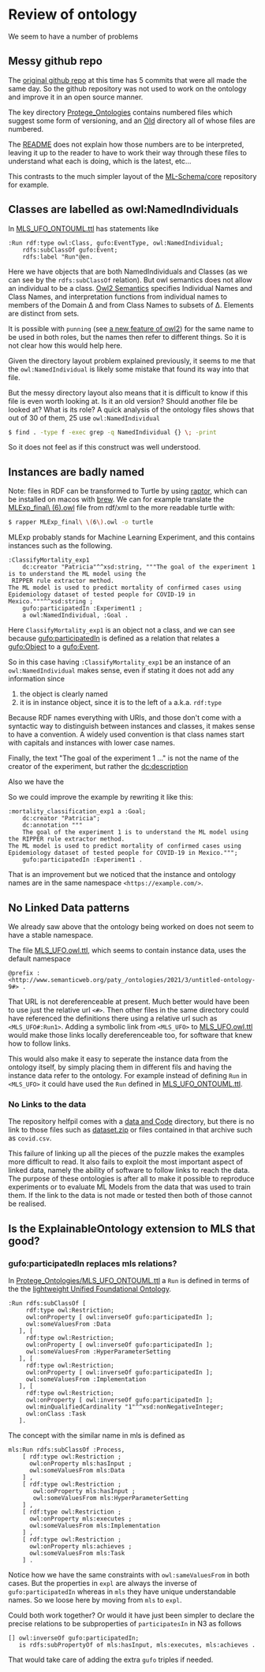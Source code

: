 # Review of ontology

We seem to have a number of problems

## Messy github repo

The [original github repo](https://github.com/pNakagawa/ExplainableMLOntology) at this time has 5 commits that were all made the same day. So the github repository was not used to work on
the ontology and improve it in an open source manner. 

The key directory [Protege_Ontologies](https://github.com/pNakagawa/ExplainableMLOntology/tree/1a250665723b8ec8f7d047726c25e914d235f794/Protege_Ontologies) contains numbered files which suggest some form of versioning, and an [Old](https://github.com/pNakagawa/ExplainableMLOntology/tree/1a250665723b8ec8f7d047726c25e914d235f794/Protege_Ontologies/Old) directory all of whose files are numbered.

The [README](https://github.com/pNakagawa/ExplainableMLOntology/tree/1a250665723b8ec8f7d047726c25e914d235f794) does not explain how those 
numbers are to be interpreted, leaving it up to the reader to have
to work their way through these files to understand what each is
doing, which is the latest, etc... 

This contrasts to the much simpler layout of the [ML-Schema/core](https://github.com/ML-Schema/core) repository for example.

## Classes are labelled as owl:NamedIndividuals

In [MLS_UFO_ONTOUML.ttl](Protege_Ontologies/MLS_UFO_ONTOUML.ttl) has statements like

```turtle
:Run rdf:type owl:Class, gufo:EventType, owl:NamedIndividual;
    rdfs:subClassOf gufo:Event;
    rdfs:label "Run"@en.    
```

Here we have objects that are both NamedIndividuals and Classes (as we can see by the `rdfs:subClassOf` relation). But owl semantics does not allow an individual to be a class. [Owl2 Semantics](https://www.w3.org/TR/2012/REC-owl2-direct-semantics-20121211/#Interpretations) specifies
Individual Names and Class Names, and interpretation functions from individual names to members of the Domain Δ  and from Class Names to subsets of Δ. Elements are distinct from sets.

It is possible with `punning` (see [a new feature of owl2](https://www.w3.org/TR/owl2-new-features/#Simple_metamodeling_capabilities)) for the same name to be used in both roles, but the names then refer to different things. So it is not clear how this would help here.

Given the directory layout problem explained previously, it seems
to me that the `owl:NamedIndividual` is likely some mistake that found its way into that file.

But the messy directory layout also means that it is difficult to know if this file is even worth looking at. Is it an old version? Should
another file be looked at? What is its role? A quick analysis of the
ontology files shows that out of 30 of them, 25 use `owl:NamedIndividual`

```bash
$ find . -type f -exec grep -q NamedIndividual {} \; -print
```

So it does not feel as if this construct was well understood.

## Instances are badly named

Note: files in RDF can be transformed to Turtle by using [raptor](https://librdf.org/raptor/),
which can be installed on macos with [brew](https://brew.sh). We can for example translate the
[MLExp_final\ \(6\).owl](Protege_Ontologies/MLExp_final%20(6).owl) file from rdf/xml to the
more readable turtle with:

```zsh
$ rapper MLExp_final\ \(6\).owl -o turtle
```

MLExp probably stands for Machine Learning Experiment, and this contains instances such
as the following.

```Turtle
:ClassifyMortality_exp1
    dc:creator "Patricia"^^xsd:string, """The goal of the experiment 1 is to understand the ML model using the
 RIPPER rule extractor method.
The ML model is used to predict mortality of confirmed cases using Epidemiology dataset of tested people for COVID-19 in Mexico."""^^xsd:string ;
    gufo:participatedIn :Experiment1 ;
    a owl:NamedIndividual, :Goal .
```    

Here `ClassifyMortality_exp1` is an object not a class, and we can see because [gufo:participatedIn](https://nemo-ufes.github.io/gufo/#participatedIn) is defined as a relation that relates a
[gufo:Object](https://nemo-ufes.github.io/gufo/#Object) to a [gufo:Event](https://nemo-ufes.github.io/gufo/#Event). 

So in this case having `:ClassifyMortality_exp1` be an instance of an `owl:NamedIndividual` makes sense, even if stating it does
not add any information since 
 1. the object is clearly named
 2. it is in instance object, since it is to the left of `a` a.k.a. `rdf:type`

Because RDF names everything with URIs, and those don't come
with a syntactic way to distinguish between instances and classes, it makes sense to have a convention. A widely used convention is that class names start with capitals and instances with lower case names.

Finally, the text "The goal of the experiment 1 ..." is not the name of the
creator of the experiment, but rather the [dc:description](https://www.dublincore.org/specifications/dublin-core/dcmi-terms/#http://purl.org/dc/elements/1.1/description)

Also we have the 

So we could improve the example by rewriting it like this:

```Turtle
:mortality_classification_exp1 a :Goal;
    dc:creator "Patricia"; 
    dc:annotation """
    The goal of the experiment 1 is to understand the ML model using the RIPPER rule extractor method.
The ML model is used to predict mortality of confirmed cases using Epidemiology dataset of tested people for COVID-19 in Mexico.""";
    gufo:participatedIn :Experiment1 .
```  

That is an improvement but we noticed that the instance and ontology
names are in the same namespace `<https://example.com/>`. 

## No Linked Data patterns

We already saw above that the ontology being worked on does not seem to have a stable namespace. 

The file [MLS_UFO.owl.ttl](Protege_Ontologies/MLS_UFO.owl.ttl), which seems to contain instance data, uses the default namespace
```Turtle
@prefix : <http://www.semanticweb.org/paty_/ontologies/2021/3/untitled-ontology-9#> .
```
That URL is not dereferenceable at present. Much better would have been to use just the relative url `<#>`. Then other files
in the same directory could have referenced the definitions there using a relative url such as `<MLS_UFO#:Run1>`. Adding a symbolic link from `<MLS_UFO>` to [MLS_UFO.owl.ttl](Protege_Ontologies/MLS_UFO.owl.ttl) would make those links locally dereferenceable too, for software that knew how to follow links.

This would also make it easy to seperate the instance data
from the ontology itself, by simply placing them in different fils and having the instance data refer to the ontology. For example instead of defining `Run` in `<MLS_UFO>` it could have used the `Run` defined in [MLS_UFO_ONTOUML.ttl](Protege_Ontologies/MLS_UFO_ONTOUML.ttl).

### No Links to the data

The repository helfpil comes with a [data and Code](Data%20and%20Code/) directory, but there is no link to those files such as [dataset.zip](Data%20and%20Code/dataset.zip) or files contained in that archive such as `covid.csv`.

This failure of linking up all the pieces of the puzzle makes the examples more difficult to read. It also fails
to exploit the most important aspect of linked data, namely the ability of software to follow links to reach the data.
The purpose of these ontologies is after all to make it 
possible to reproduce experiments or to evaluate ML Models from the data that was used to train them. If the link to the data is not made or tested then both of those cannot
be realised.

## Is the ExplainableOntology extension to MLS that good?

### gufo:participatedIn replaces mls relations?

In [Protege_Ontologies/MLS_UFO_ONTOUML.ttl](Protege_Ontologies/MLS_UFO_ONTOUML.ttl) a `Run` is
defined in terms of the the [lightweight Unified Foundational Ontology](https://nemo-ufes.github.io/gufo/).

```Turtle
:Run rdfs:subClassOf [
     rdf:type owl:Restriction;
     owl:onProperty [ owl:inverseOf gufo:participatedIn ];
     owl:someValuesFrom :Data
   ], [
     rdf:type owl:Restriction;
     owl:onProperty [ owl:inverseOf gufo:participatedIn ];
     owl:someValuesFrom :HyperParameterSetting
   ], [
     rdf:type owl:Restriction;
     owl:onProperty [ owl:inverseOf gufo:participatedIn ];
     owl:someValuesFrom :Implementation
   ], [
     rdf:type owl:Restriction;
     owl:onProperty [ owl:inverseOf gufo:participatedIn ];
     owl:minQualifiedCardinality "1"^^xsd:nonNegativeInteger;
     owl:onClass :Task
   ].
```

The concept with the similar name in mls is defined as

```Turtle
mls:Run rdfs:subClassOf :Process,
    [ rdf:type owl:Restriction ;
      owl:onProperty mls:hasInput ;
      owl:someValuesFrom mls:Data
    ] ,
    [ rdf:type owl:Restriction ;
       owl:onProperty mls:hasInput ;
       owl:someValuesFrom mls:HyperParameterSetting
    ] ,
    [ rdf:type owl:Restriction ;
      owl:onProperty mls:executes ;
      owl:someValuesFrom mls:Implementation
    ] ,
    [ rdf:type owl:Restriction ;
      owl:onProperty mls:achieves ;
      owl:someValuesFrom mls:Task
    ] .
```

Notice how we have the same constraints with `owl:sameValuesFrom` in
both cases. But the properties in `expl` are always the inverse of 
`gufo:participatedIn` whereas in `mls` they have unique understandable
names. So we loose here by moving from `mls` to `expl`.

Could both work together? Or would it have just been simpler to
declare the precise relations to be subproperties of `participatesIn`
in N3 as follows

```Turtle
[] owl:inverseOf gufo:participatedIn;
   is rdfs:subPropertyOf of mls:hasInput, mls:executes, mls:achieves .
```

That would take care of adding the extra `gufo` triples if needed.






